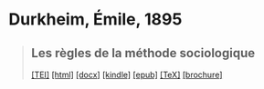 # Durkheim, Émile, 1895

> ## Les règles de la méthode sociologique
>  <a title="Source XML/TEI" class="mime48 tei" href="https://hurlus.github.io/tei/durkheim1895_regles-methode-sociologique.xml">[TEI]</a>  <a title="HTML une page" class="mime48 html" href="https://hurlus.github.io/durkheim1895_regles-methode-sociologique/durkheim1895_regles-methode-sociologique.html">[html]</a>  <a title="Bureautique (LibreOffice, MS.Word)" class="mime48 docx" href="https://hurlus.github.io/durkheim1895_regles-methode-sociologique/durkheim1895_regles-methode-sociologique.docx">[docx]</a>  <a title="Amazon.kindle" class="mime48 mobi" href="https://hurlus.github.io/durkheim1895_regles-methode-sociologique/durkheim1895_regles-methode-sociologique.mobi">[kindle]</a>  <a title="EPUB, pour liseuses et téléphones" class="mime48 epub" href="https://hurlus.github.io/durkheim1895_regles-methode-sociologique/durkheim1895_regles-methode-sociologique.epub">[epub]</a>  <a title="LaTeX" class="mime48 tex" href="https://hurlus.github.io/durkheim1895_regles-methode-sociologique/durkheim1895_regles-methode-sociologique.tex">[TeX]</a>  <a title="Brochure à agrafer, pdf imposé pour imprimante recto/verso" class="mime48 brochure" href="https://hurlus.github.io/durkheim1895_regles-methode-sociologique/durkheim1895_regles-methode-sociologique_brochure.pdf">[brochure]</a> 
